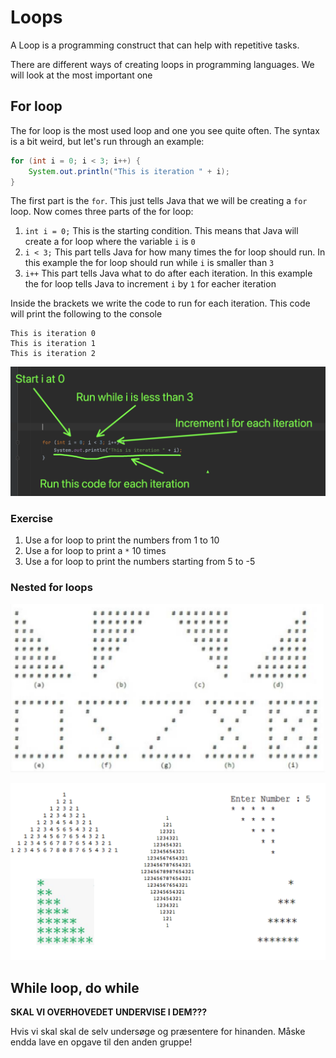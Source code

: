 # Loops

 A Loop is a programming construct that can help with repetitive tasks. 



There are different ways of creating loops in programming languages. We will look at the most important one



## For loop

The for loop is the most used loop and one you see quite often. The syntax is a bit weird, but let's run through an example:

```java
for (int i = 0; i < 3; i++) {
    System.out.println("This is iteration " + i);
}
```

The first part is the `for`. This just tells Java that we will be creating a `for` loop. Now comes three parts of the for loop:

1. `int i = 0;` This is the starting condition. This means that Java will create a for loop where the variable `i` is `0`
2. `i < 3;` This part tells Java for how many times the for loop should run. In this example the for loop should run while `i` is smaller than `3`
3. `i++` This part tells Java what to do after each iteration. In this example the for loop tells Java to increment `i` by `1` for eacher iteration

Inside the brackets we write the code to run for each iteration. This code will print the following to the console

```
This is iteration 0
This is iteration 1
This is iteration 2
```



![Screenshot 2021-05-10 at 12.21.04](assets/for-loop.png)







### Exercise

1. Use a for loop to print the numbers from 1 to 10
2. Use a for loop to print a `*` 10 times
3. Use a for loop to print the numbers starting from 5 to -5 







### Nested for loops



![Screenshot 2021-05-10 at 12.25.46](assets/loop-exercise.png)





![Screenshot 2021-05-10 at 12.26.22](assets/loop-exercises-2.png)



## While loop, do while

**SKAL VI OVERHOVEDET UNDERVISE I DEM???**

Hvis vi skal skal de selv undersøge og præsentere for hinanden. Måske endda lave en opgave til den anden gruppe!

